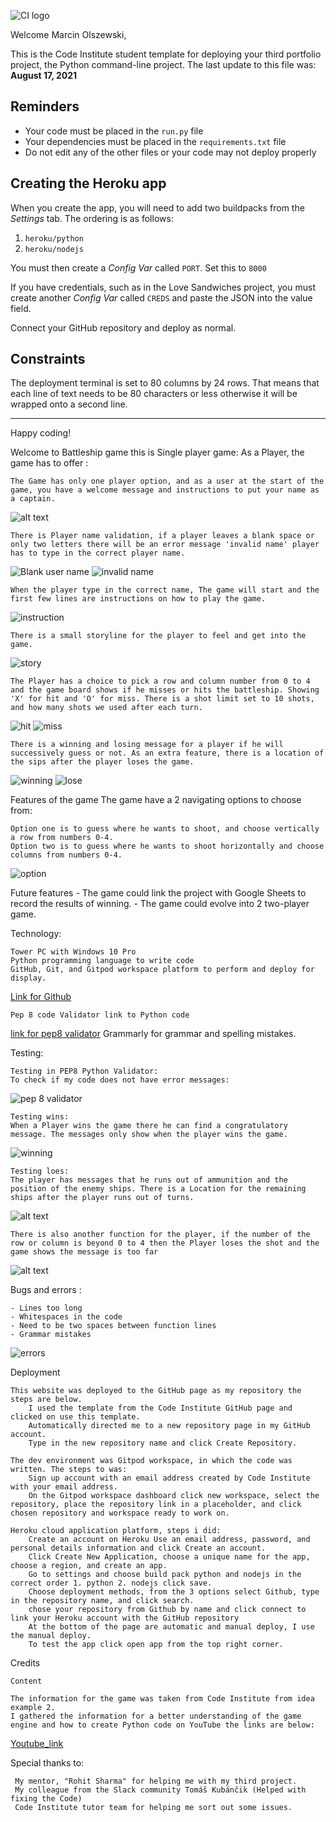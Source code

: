 ![CI logo](https://codeinstitute.s3.amazonaws.com/fullstack/ci_logo_small.png)

Welcome Marcin Olszewski,

This is the Code Institute student template for deploying your third portfolio project, the Python command-line project. The last update to this file was: **August 17, 2021**

## Reminders

* Your code must be placed in the `run.py` file
* Your dependencies must be placed in the `requirements.txt` file
* Do not edit any of the other files or your code may not deploy properly

## Creating the Heroku app

When you create the app, you will need to add two buildpacks from the _Settings_ tab. The ordering is as follows:

1. `heroku/python`
2. `heroku/nodejs`

You must then create a _Config Var_ called `PORT`. Set this to `8000`

If you have credentials, such as in the Love Sandwiches project, you must create another _Config Var_ called `CREDS` and paste the JSON into the value field.

Connect your GitHub repository and deploy as normal.

## Constraints

The deployment terminal is set to 80 columns by 24 rows. That means that each line of text needs to be 80 characters or less otherwise it will be wrapped onto a second line.

-----
Happy coding!


Welcome to Battleship game this is Single player game:
As a Player, the game has to offer : 

    The Game has only one player option, and as a user at the start of the game, you have a welcome message and instructions to put your name as a captain. 
![alt text](<assets/images/Welcome massage.png>)

    There is Player name validation, if a player leaves a blank space or only two letters there will be an error message 'invalid name' player has to type in the correct player name.
![Blank user name](<assets/images/blank user name.png>)
![invalid name](<assets/images/invalid user name.png>)

    When the player type in the correct name, The game will start and the first few lines are instructions on how to play the game.
![instruction](assets/images/instruction.png)

    There is a small storyline for the player to feel and get into the game.
![story](assets/images/story.png)
    
    The Player has a choice to pick a row and column number from 0 to 4 and the game board shows if he misses or hits the battleship. Showing 'X' for hit and 'O' for miss. There is a shot limit set to 10 shots, and how many shots we used after each turn.
![hit](assets/images/hit.png)
![miss](assets/images/miss.png)

    There is a winning and losing message for a player if he will successively guess or not. As an extra feature, there is a location of the sips after the player loses the game.
![winning](<assets/images/winnig massage.png>)
![lose](assets/images/lose.png)


Features of the game The game have a 2 navigating options to choose from:

    Option one is to guess where he wants to shoot, and choose vertically a row from numbers 0-4.
    Option two is to guess where he wants to shoot horizontally and choose columns from numbers 0-4.
![option](assets/images/options.png)

Future features
    - The game could link the project with Google Sheets to record the results of winning.
    - The game could evolve into 2 two-player game.

Technology:

    Tower PC with Windows 10 Pro
    Python programming language to write code
    GitHub, Git, and Gitpod workspace platform to perform and deploy for display.
[Link for Github](https://github.com/Cinula)

    Pep 8 code Validator link to Python code
[link for pep8 validator](https://pep8ci.herokuapp.com/)
    Grammarly for grammar and spelling mistakes.

Testing:

    Testing in PEP8 Python Validator:
    To check if my code does not have error messages:
![pep 8 validator](<assets/images/pep8 validator.png>)

    Testing wins:
    When a Player wins the game there he can find a congratulatory message. The messages only show when the player wins the game.
![winning](<assets/images/winnig massage.png>)

    Testing loes:
    The player has messages that he runs out of ammunition and the position of the enemy ships. There is a Location for the remaining ships after the player runs out of turns.
![alt text](assets/images/lose.png)

    There is also another function for the player, if the number of the row or column is beyond 0 to 4 then the Player loses the shot and the game shows the message is too far 
![alt text](assets/images/toofar.png)

Bugs and errors :

    - Lines too long 
    - Whitespaces in the code 
    - Need to be two spaces between function lines
    - Grammar mistakes
![errors](assets/images/errors.png)


Deployment

    This website was deployed to the GitHub page as my repository the steps are below.
        I used the template from the Code Institute GitHub page and clicked on use this template.
        Automatically directed me to a new repository page in my GitHub account. 
        Type in the new repository name and click Create Repository.

    The dev environment was Gitpod workspace, in which the code was written. The steps to was:
        Sign up account with an email address created by Code Institute with your email address.
        On the Gitpod workspace dashboard click new workspace, select the repository, place the repository link in a placeholder, and click chosen repository and workspace ready to work on. 

    Heroku cloud application platform, steps i did:
        Create an account on Heroku Use an email address, password, and personal details information and click Create an account. 
        Click Create New Application, choose a unique name for the app, choose a region, and create an app.
        Go to settings and choose build pack python and nodejs in the correct order 1. python 2. nodejs click save.
        Choose deployment methods, from the 3 options select Github, type in the repository name, and click search. 
        chose your repository from Github by name and click connect to link your Heroku account with the GitHub repository
        At the bottom of the page are automatic and manual deploy, I use the manual deploy.
        To test the app click open app from the top right corner.

Credits
    
    Content

    The information for the game was taken from Code Institute from idea example 2.
    I gathered the information for a better understanding of the game engine and how to create Python code on YouTube the links are below:
[Youtube_link](https://www.youtube.com/watch?v=tF1WRCrd_HQ&t=124s)


 Special thanks to:

     My mentor, "Rohit Sharma" for helping me with my third project.
     My colleague from the Slack community Tomáš Kubánčik (Helped with fixing the Code)
     Code Institute tutor team for helping me sort out some issues. 